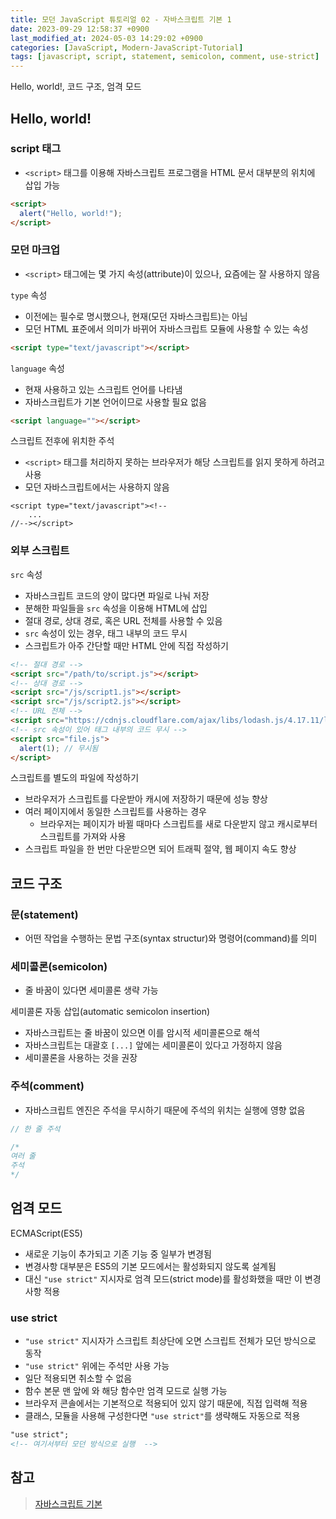 ```yaml
---
title: 모던 JavaScript 튜토리얼 02 - 자바스크립트 기본 1
date: 2023-09-29 12:58:37 +0900
last_modified_at: 2024-05-03 14:29:02 +0900
categories: [JavaScript, Modern-JavaScript-Tutorial]
tags: [javascript, script, statement, semicolon, comment, use-strict]
---
```


Hello, world!, 코드 구조, 엄격 모드

## Hello, world!

### script 태그

- `<script>` 태그를 이용해 자바스크립트 프로그램을 HTML 문서 대부분의 위치에 삽입 가능

```html
<script>
  alert("Hello, world!");
</script>
```

### 모던 마크업

- `<script>` 태그에는 몇 가지 속성(attribute)이 있으나, 요즘에는 잘 사용하지 않음

`type` 속성

- 이전에는 필수로 명시했으나, 현재(모던 자바스크립트)는 아님
- 모던 HTML 표준에서 의미가 바뀌어 자바스크립트 모듈에 사용할 수 있는 속성

```html
<script type="text/javascript"></script>
```

`language` 속성

- 현재 사용하고 있는 스크립트 언어를 나타냄
- 자바스크립트가 기본 언어이므로 사용할 필요 없음

```html
<script language=""></script>
```

스크립트 전후에 위치한 주석

- `<script>` 태그를 처리하지 못하는 브라우저가 해당 스크립트를 읽지 못하게 하려고 사용
- 모던 자바스크립트에서는 사용하지 않음

```
<script type="text/javascript"><!--
    ...
//--></script>
```

### 외부 스크립트

`src` 속성

- 자바스크립트 코드의 양이 많다면 파일로 나눠 저장
- 분해한 파일들을 `src` 속성을 이용해 HTML에 삽입
- 절대 경로, 상대 경로, 혹은 URL 전체를 사용할 수 있음
- `src` 속성이 있는 경우, 태그 내부의 코드 무시
- 스크립트가 아주 간단할 때만 HTML 안에 직접 작성하기

```html
<!-- 절대 경로 -->
<script src="/path/to/script.js"></script>
<!-- 상대 경로 -->
<script src="/js/script1.js"></script>
<script src="/js/script2.js"></script>
<!-- URL 전체 -->
<script src="https://cdnjs.cloudflare.com/ajax/libs/lodash.js/4.17.11/lodash.js"></script>
<!-- src 속성이 있어 태그 내부의 코드 무시 -->
<script src="file.js">
  alert(1); // 무시됨
</script>
```

스크립트를 별도의 파일에 작성하기

- 브라우저가 스크립트를 다운받아 캐시에 저장하기 때문에 성능 향상
- 여러 페이지에서 동일한 스크립트를 사용하는 경우
  - 브라우저는 페이지가 바뀔 때마다 스크립트를 새로 다운받지 않고 캐시로부터 스크립트를 가져와 사용
- 스크립트 파일을 한 번만 다운받으면 되어 트래픽 절약, 웹 페이지 속도 향상

## 코드 구조

### 문(statement)

- 어떤 작업을 수행하는 문법 구조(syntax structur)와 명령어(command)를 의미

### 세미콜론(semicolon)

- 줄 바꿈이 있다면 세미콜론 생략 가능

세미콜론 자동 삽입(automatic semicolon insertion)

- 자바스크립트는 줄 바꿈이 있으면 이를 암시적 세미콜론으로 해석
- 자바스크립트는 대괄호 `[...]` 앞에는 세미콜론이 있다고 가정하지 않음
- 세미콜론을 사용하는 것을 권장

### 주석(comment)

- 자바스크립트 엔진은 주석을 무시하기 때문에 주석의 위치는 실행에 영향 없음

```javascript
// 한 줄 주석

/*
여러 줄
주석
*/
```

## 엄격 모드

ECMAScript(ES5)

- 새로운 기능이 추가되고 기존 기능 중 일부가 변경됨
- 변경사항 대부분은 ES5의 기본 모드에서는 활성화되지 않도록 설계됨
- 대신 `"use strict"` 지시자로 엄격 모드(strict mode)를 활성화했을 때만 이 변경사항 적용

### use strict

- `"use strict"` 지시자가 스크립트 최상단에 오면 스크립트 전체가 모던 방식으로 동작
- `"use strict"` 위에는 주석만 사용 가능
- 일단 적용되면 취소할 수 없음
- 함수 본문 맨 앞에 와 해당 함수만 엄격 모드로 실행 가능
- 브라우저 콘솔에서는 기본적으로 적용되어 있지 않기 때문에, 직접 입력해 적용
- 클래스, 모듈을 사용해 구성한다면 `"use strict"`를 생략해도 자동으로 적용

```html
"use strict";
<!-- 여기서부터 모던 방식으로 실행  -->
```

## 참고

> [자바스크립트 기본](https://ko.javascript.info/first-steps)

